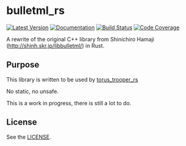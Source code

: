 # bulletml_rs
[![Latest Version](https://img.shields.io/crates/v/bulletml)](https://crates.io/crates/bulletml)
[![Documentation](https://docs.rs/bulletml/badge.svg)](https://docs.rs/bulletml)
[![Build Status](https://travis-ci.com/arnodb/bulletml_rs.svg?branch=master)](https://travis-ci.com/arnodb/bulletml_rs)
[![Code Coverage](https://codecov.io/gh/arnodb/bulletml_rs/branch/master/graph/badge.svg)](https://codecov.io/gh/arnodb/bulletml_rs)

A rewrite of the original C++ library from Shinichiro Hamaji (http://shinh.skr.jp/libbulletml/) in Rust.

## Purpose
This library is written to be used by [torus_trooper_rs](https://github.com/arnodb/torus_trooper_rs)

No static, no unsafe.

This is a work in progress, there is still a lot to do.

## License
See the [LICENSE](LICENSE).

